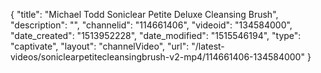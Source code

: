{
    "title": "Michael Todd Soniclear Petite Deluxe Cleansing Brush",
    "description": "",
    "channelid": "114661406",
    "videoid": "134584000",
    "date_created": "1513952228",
    "date_modified": "1515546194",
    "type": "captivate",
    "layout": "channelVideo",
    "url": "\/latest-videos\/soniclearpetitecleansingbrush-v2-mp4\/114661406-134584000"
}